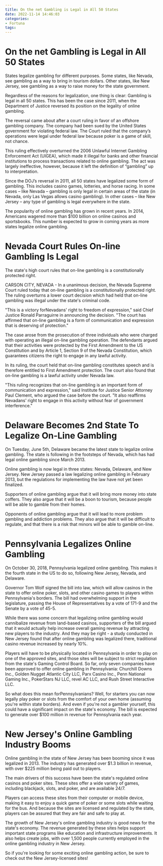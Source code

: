 ```yaml
---
title: On the net Gambling is Legal in All 50 States
date: 2022-11-14 14:46:03
categories:
- Fortuna
tags:
---
```



#  On the net Gambling is Legal in All 50 States

States legalize gambling for different purposes. Some states, like Nevada, see gambling as a way to bring in tourism dollars. Other states, like New Jersey, see gambling as a way to raise money for the state government.

Regardless of the reasons for legalization, one thing is clear: Gambling is legal in all 50 states. This has been the case since 2011, when the Department of Justice reversed its position on the legality of online gambling.

The reversal came about after a court ruling in favor of an offshore gambling company. The company had been sued by the United States government for violating federal law. The Court ruled that the company’s operations were legal under federal law because poker is a game of skill, not chance.

This ruling effectively overturned the 2006 Unlawful Internet Gambling Enforcement Act (UIGEA), which made it illegal for banks and other financial institutions to process transactions related to online gambling. The act was largely ineffective, however, because it left the definition of “gambling” up to interpretation.

Since the DOJ’s reversal in 2011, all 50 states have legalized some form of gambling. This includes casino games, lotteries, and horse racing. In some cases – like Nevada – gambling is only legal in certain areas of the state (in Nevada, only Las Vegas allows casino gambling). In other cases – like New Jersey – any type of gambling is legal everywhere in the state.

The popularity of online gambling has grown in recent years. In 2014, Americans wagered more than $100 billion on online casinos and sportsbooks. This number is expected to grow in coming years as more states legalize online gambling.

#  Nevada Court Rules On-line Gambling Is Legal

The state's high court rules that on-line gambling is a constitutionally protected right.

CARSON CITY, NEVADA - In a unanimous decision, the Nevada Supreme Court ruled today that on-line gambling is a constitutionally protected right. The ruling overturns a lower court decision which had held that on-line gambling was illegal under the state's criminal code.

"This is a victory forNevadans' right to freedom of expression," said Chief Justice Ronald Parraguirre in announcing the decision. "The court has affirmed that on-line gambling is a form of communication and expression that is deserving of protection."

The case arose from the prosecution of three individuals who were charged with operating an illegal on-line gambling operation. The defendants argued that their activities were protected by the First Amendment to the US Constitution and by Article 1, Section 9 of the Nevada Constitution, which guarantees citizens the right to engage in any lawful activity.

In its ruling, the court held that on-line gambling constitutes speech and is therefore entitled to First Amendment protection. The court also found that on-line gambling is a lawful activity under Nevada law.

"This ruling recognizes that on-line gambling is an important form of communication and expression," said Institute for Justice Senior Attorney Paul Clement, who argued the case before the court. "It also reaffirms Nevadans' right to engage in this activity without fear of government interference."

#  Delaware Becomes 2nd State To Legalize On-Line Gambling

On Tuesday, June 5th, Delaware became the latest state to legalize online gambling. The state is following in the footsteps of Nevada, which has had legal online gambling since March 2013.

Online gambling is now legal in three states: Nevada, Delaware, and New Jersey. New Jersey passed a law legalizing online gambling in February 2013, but the regulations for implementing the law have not yet been finalized.

 Supporters of online gambling argue that it will bring more money into state coffers. They also argue that it will be a boon to tourism, because people will be able to gamble from their homes.

Opponents of online gambling argue that it will lead to more problem gambling and addiction problems. They also argue that it will be difficult to regulate, and that there is a risk that minors will be able to gamble on-line.

#  Pennsylvania Legalizes Online Gambling

On October 30, 2018, Pennsylvania legalized online gambling. This makes it the fourth state in the US to do so, following New Jersey, Nevada, and Delaware.

Governor Tom Wolf signed the bill into law, which will allow casinos in the state to offer online poker, slots, and other casino games to players within Pennsylvania's borders. The bill had overwhelming support in the legislature, passing the House of Representatives by a vote of 171-9 and the Senate by a vote of 45-5.

While there was some concern that legalizing online gambling would cannibalize revenue from land-based casinos, supporters of the bill argued that it would actually help increase overall gaming revenue by attracting new players to the industry. And they may be right - a study conducted in New Jersey found that after online gambling was legalized there, traditional casino revenue increased by nearly 10%.

Players will have to be physically located in Pennsylvania in order to play on one of the approved sites, and those sites will be subject to strict regulation from the state's Gaming Control Board. So far, only seven companies have been approved to offer online gambling in Pennsylvania: Churchill Downs Inc., Golden Nugget Atlantic City LLC, Parx Casino Inc., Penn National Gaming Inc., PokerStars NJ LLC, revel AC LLC, and Rush Street Interactive LLC.

So what does this mean forPennsylvanians? Well, for starters you can now legally play poker or slots from the comfort of your own home (assuming you're within state borders). And even if you're not a gambler yourself, this could have a significant impact on the state's economy. The bill is expected to generate over $100 million in revenue for Pennsylvania each year.

#  New Jersey's Online Gambling Industry Booms

Online gambling in the state of New Jersey has been booming since it was legalized in 2013. The industry has generated over $1.3 billion in revenue, with over $225 million being paid out to players.

The main drivers of this success have been the state's regulated online casinos and poker sites. These sites offer a wide variety of games, including blackjack, slots, and poker, and are available 24/7.

Players can access these sites from their computer or mobile device, making it easy to enjoy a quick game of poker or some slots while waiting for the bus. And because the sites are licensed and regulated by the state, players can be assured that they are fair and safe to play at.

The growth of New Jersey's online gambling industry is good news for the state's economy. The revenue generated by these sites helps support important state programs like education and infrastructure improvements. It also helps create jobs, with over 1,500 people currently employed in the online gambling industry in New Jersey.

So if you're looking for some exciting online gambling action, be sure to check out the New Jersey-licensed sites!